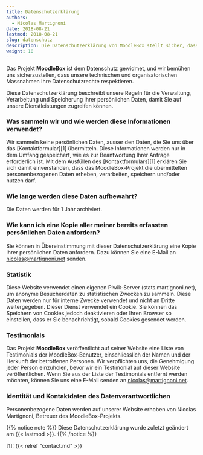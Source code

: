 ```yaml
---
title: Datenschutzerklärung
authors:
  - Nicolas Martignoni
date: 2018-08-21
lastmod: 2018-08-21
slug: datenschutz
description: Die Datenschutzerklärung von MoodleBox stellt sicher, dass die Daten, die Sie bei der Nutzung unserer Dienste eingeben, geschützt sind.
weight: 10
---
```

Das Projekt __MoodleBox__ ist dem Datenschutz gewidmet, und wir bemühen uns sicherzustellen, dass unsere technischen und organisatorischen Massnahmen Ihre Datenschutzrechte respektieren.

Diese Datenschutzerklärung beschreibt unsere Regeln für die Verwaltung, Verarbeitung und Speicherung Ihrer persönlichen Daten, damit Sie auf unsere Dienstleistungen zugreifen können.

### Was sammeln wir und wie werden diese Informationen verwendet?

Wir sammeln keine persönlichen Daten, ausser den Daten, die Sie uns über das [Kontaktformular][1] übermitteln. Diese Informationen werden nur in dem Umfang gespeichert, wie es zur Beantwortung Ihrer Anfrage erforderlich ist. Mit dem Ausfüllen des [Kontaktformulars][1] erklären Sie sich damit einverstanden, dass das MoodleBox-Projekt die übermittelten personenbezogenen Daten erheben, verarbeiten, speichern und/oder nutzen darf.

### Wie lange werden diese Daten aufbewahrt?

Die Daten werden für 1 Jahr archiviert.

### Wie kann ich eine Kopie aller meiner bereits erfassten persönlichen Daten anfordern?

Sie können in Übereinstimmung mit dieser Datenschutzerklärung eine Kopie Ihrer persönlichen Daten anfordern. Dazu können Sie eine E-Mail an nicolas@martignoni.net senden.

### Statistik

Diese Website verwendet einen eigenen Piwik-Server (stats.martignoni.net), um anonyme Besucherdaten zu statistischen Zwecken zu sammeln. Diese Daten werden nur für interne Zwecke verwendet und nicht an Dritte weitergegeben. Dieser Dienst verwendet ein Cookie. Sie können das Speichern von Cookies jedoch deaktivieren oder Ihren Browser so einstellen, dass er Sie benachrichtigt, sobald Cookies gesendet werden.

### Testimonials

Das Projekt __MoodleBox__ veröffentlicht auf seiner Website eine Liste von Testimonials der MoodleBox-Benutzer, einschliesslich der Namen und der Herkunft der betroffenen Personen. Wir verpflichten uns, die Genehmigung jeder Person einzuholen, bevor wir ein Testimonial auf dieser Website veröffentlichen. Wenn Sie aus der Liste der Testimonials entfernt werden möchten, können Sie uns eine E-Mail senden an nicolas@martignoni.net.

### Identität und Kontaktdaten des Datenverantwortlichen

Personenbezogene Daten werden auf unserer Website erhoben von Nicolas Martignoni, Betreuer des MoodleBox-Projekts.

{{% notice note %}}
Diese Datenschutzerklärung wurde zuletzt geändert am {{< lastmod >}}.
{{% /notice %}}

 [1]: {{< relref "contact.md" >}}
